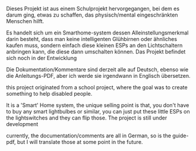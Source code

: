 Dieses Projekt ist aus einem Schulprojekt hervorgegangen, bei dem es darum ging, etwas zu schaffen, das physisch/mental eingeschränkten Menschen hilft.

Es handelt sich um ein Smarthome-system dessen Alleinstellungsmerkmal darin besteht, dass man keine intelligenten Glühbirnen oder ähnliches kaufen muss, sondern einfach diese kleinen ESPs an den Lichtschaltern anbringen kann, die diese dann umschalten können. 
Das Projekt befindet sich noch in der Entwicklung

Die Dokumentation/Kommentare sind derzeit alle auf Deutsch, ebenso wie die Anleitungs-PDF, aber ich werde sie irgendwann in Englisch übersetzen.



this project originated from a school project, where the goal was to create something to help disabled people.

It is a 'Smart' Home system, the unique selling point is that, you don't have to buy any smart lightbulbes or similar, you can just put these little ESPs on the lightswitches and they can flip those. 
The project is still under development

currently, the documentation/comments are all in German, so is the guide-pdf, but I will translate those at some point in the future. 